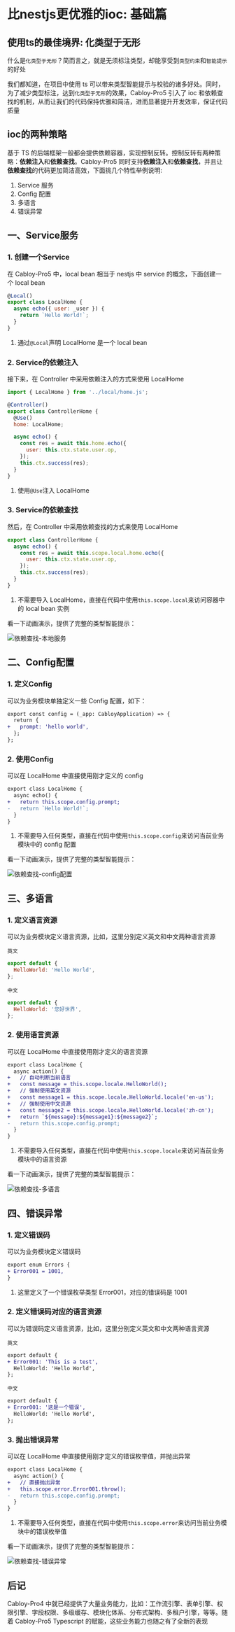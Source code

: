 # 比nestjs更优雅的ioc: 基础篇

## 使用ts的最佳境界: 化类型于无形

什么是`化类型于无形`？简而言之，就是无须标注类型，却能享受到`类型约束`和`智能提示`的好处

我们都知道，在项目中使用 ts 可以带来类型智能提示与校验的诸多好处。同时，为了减少类型标注，达到`化类型于无形`的效果，Cabloy-Pro5 引入了 ioc 和依赖查找的机制，从而让我们的代码保持优雅和简洁，进而显著提升开发效率，保证代码质量

## ioc的两种策略

基于 TS 的后端框架一般都会提供依赖容器，实现控制反转。控制反转有两种策略：**依赖注入**和**依赖查找**。Cabloy-Pro5 同时支持**依赖注入**和**依赖查找**，并且让**依赖查找**的代码更加简洁高效，下面挑几个特性举例说明:

1. Service 服务
2. Config 配置
3. 多语言
4. 错误异常

## 一、Service服务

### 1\. 创建一个Service

在 Cabloy-Pro5 中，local bean 相当于 nestjs 中 service 的概念，下面创建一个 local bean

```javascript
@Local()
export class LocalHome {
  async echo({ user: _user }) {
    return `Hello World!`;
  }
}
```

1. 通过`@Local`声明 LocalHome 是一个 local bean

### 2\. Service的依赖注入

接下来，在 Controller 中采用依赖注入的方式来使用 LocalHome

```javascript
import { LocalHome } from '../local/home.js';

@Controller()
export class ControllerHome {
  @Use()
  home: LocalHome;

  async echo() {
    const res = await this.home.echo({
      user: this.ctx.state.user.op,
    });
    this.ctx.success(res);
  }
}
```

1. 使用`@Use`注入 LocalHome

### 3\. Service的依赖查找

然后，在 Controller 中采用依赖查找的方式来使用 LocalHome

```javascript
export class ControllerHome {
  async echo() {
    const res = await this.scope.local.home.echo({
      user: this.ctx.state.user.op,
    });
    this.ctx.success(res);
  }
}
```

1. 不需要导入 LocalHome，直接在代码中使用`this.scope.local`来访问容器中的 local bean 实例

看一下动画演示，提供了完整的类型智能提示：

![依赖查找-本地服务](./images/lookup-localbean.gif)

## 二、Config配置

### 1. 定义Config

可以为业务模块单独定义一些 Config 配置，如下：

```diff
export const config = (_app: CabloyApplication) => {
  return {
+   prompt: 'hello world',
  };
};
```

### 2. 使用Config

可以在 LocalHome 中直接使用刚才定义的 config

```diff
export class LocalHome {
  async echo() {
+   return this.scope.config.prompt;
-   return `Hello World!`;
  }
}
```

1. 不需要导入任何类型，直接在代码中使用`this.scope.config`来访问当前业务模块中的 config 配置

看一下动画演示，提供了完整的类型智能提示：

![依赖查找-config配置](./images/lookup-config.gif)

## 三、多语言

### 1. 定义语言资源

可以为业务模块定义语言资源，比如，这里分别定义英文和中文两种语言资源

`英文`

```javascript
export default {
  HelloWorld: 'Hello World',
};
```

`中文`

```javascript
export default {
  HelloWorld: '您好世界',
};
```

### 2. 使用语言资源

可以在 LocalHome 中直接使用刚才定义的语言资源

```diff
export class LocalHome {
  async action() {
+   // 自动判断当前语言
+   const message = this.scope.locale.HelloWorld();
+   // 强制使用英文资源
+   const message1 = this.scope.locale.HelloWorld.locale('en-us');
+   // 强制使用中文资源
+   const message2 = this.scope.locale.HelloWorld.locale('zh-cn');
+   return `${message}:${message1}:${message2}`;
-   return this.scope.config.prompt;
  }
}
```

1. 不需要导入任何类型，直接在代码中使用`this.scope.locale`来访问当前业务模块中的语言资源

看一下动画演示，提供了完整的类型智能提示：

![依赖查找-多语言](./images/lookup-locale.gif)

## 四、错误异常

### 1. 定义错误码

可以为业务模块定义错误码

```diff
export enum Errors {
+ Error001 = 1001,
}
```

1. 这里定义了一个错误枚举类型 Error001，对应的错误码是 1001

### 2. 定义错误码对应的语言资源

可以为错误码定义语言资源，比如，这里分别定义英文和中文两种语言资源

`英文`

```diff
export default {
+ Error001: 'This is a test',
  HelloWorld: 'Hello World',
};
```

`中文`

```diff
export default {
+ Error001: '这是一个错误',
  HelloWorld: 'Hello World',
};
```

### 3. 抛出错误异常

可以在 LocalHome 中直接使用刚才定义的错误枚举值，并抛出异常

```diff
export class LocalHome {
  async action() {
+   // 直接抛出异常
+   this.scope.error.Error001.throw();
-   return this.scope.config.prompt;
  }
}
```

1. 不需要导入任何类型，直接在代码中使用`this.scope.error`来访问当前业务模块中的错误枚举值

看一下动画演示，提供了完整的类型智能提示：

![依赖查找-错误异常](./images/lookup-error.gif)

## 后记

Cabloy-Pro4 中就已经提供了大量业务能力，比如：工作流引擎、表单引擎、权限引擎、字段权限、多级缓存、模块化体系、分布式架构、多租户引擎，等等。随着 Cabloy-Pro5 Typescript 的赋能，这些业务能力也随之有了全新的表现
